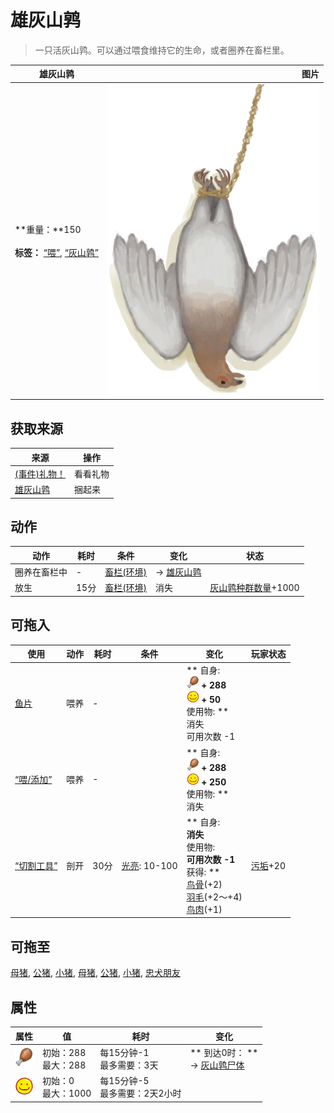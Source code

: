 # 雄灰山鹑  
> 一只活灰山鹑。可以通过喂食维持它的生命，或者圈养在畜栏里。  
  
  雄灰山鹑  |   图片   
 ----  |  ----:   
 **重量：**150<br><br>**标签：**	[“喂”](tag_Meat.md), [“灰山鹑”](tag_Partridge.md)  |  ![](Sprite/PartridgeHangingMale.png)   
  
## 获取来源  
来源  |  操作  
----  |  ----  
[(事件)礼物！](Event_DogFriendGift.md)  |  看看礼物  
[雄灰山鹑](PartridgeMaleEnclosure.md)  |  捆起来  
## 动作  
动作  |  耗时  |  条件  |  变化  |  状态  
----  |  ----  |  ----  |  ----  |  ----  
圈养在畜栏中<br>  |  -  |  [畜栏(环境)](Env_Enclosure.md)  |  → [雄灰山鹑](PartridgeMaleEnclosure.md)  |    
放生<br>  |  15分  |  [畜栏(环境)](Env_Enclosure.md)  |  消失  |  [灰山鹑种群数量](Pop_Partridge.md)+1000  
## 可拖入  
使用  |  动作  |  耗时  |  条件  |  变化  |  玩家状态  
----  |  ----  |  ----  |  ----  |  ----  |  ----  
[鱼片](FishSlices.md)  |  喂养  |  -  |    |  ** 自身: **<br><img decoding="async" src="Sprite/Hunger.png" style="width:20px;"> + 288<br><img decoding="async" src="Sprite/Content.png" style="width:20px;"> + 50<br>** 使用物: **<br>消失<br>可用次数  -1  |    
[“喂/添加”](tag_Feed.md)  |  喂养  |  -  |    |  ** 自身: **<br><img decoding="async" src="Sprite/Hunger.png" style="width:20px;"> + 288<br><img decoding="async" src="Sprite/Content.png" style="width:20px;"> + 250<br>** 使用物: **<br>消失  |    
[“切割工具”](tag_Cutter.md)  |  剖开  |  30分  |  [光亮](Light.md): 10-100  |  ** 自身: **<br>消失<br>** 使用物: **<br>可用次数  -1<br>** 获得: **<br>[鸟骨](BonesBird.md)(+2)<br>[羽毛](Feathers.md)(+2～+4)<br>[鸟肉](BirdMeat.md)(+1)<br>  |  [污垢](Filth.md)+20  
## 可拖至  
[母猪](BoarEnclosureFemale.md), [公猪](BoarEnclosureMale.md), [小猪](BoarEnclosurePiglet.md), [母猪](BoarTiedFemale.md), [公猪](BoarTiedMale.md), [小猪](BoarTiedPiglet.md), [忠犬朋友](DogFriend.md)  
## 属性   
属性  |  值  |  耗时  |  变化  
----  |  ----  |  ----  |  ----  
<img decoding="async" src="Sprite/Hunger.png" style="width:30px;">  |  初始：288<br>最大：288  |  每15分钟-1<br>最多需要：3天  |  ** 到达0时： **<br>→ [灰山鹑尸体](PartridgeDead.md)  
<img decoding="async" src="Sprite/Content.png" style="width:30px;">  |  初始：0<br>最大：1000  |  每15分钟-5<br>最多需要：2天2小时  |    
